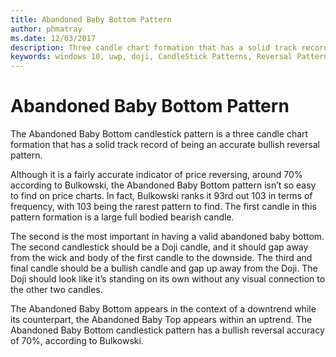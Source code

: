```yaml
---
title: Abandoned Baby Bottom Pattern
author: phmatray
ms.date: 12/03/2017
description: Three candle chart formation that has a solid track record of being an accurate bullish reversal pattern.
keywords: windows 10, uwp, doji, CandleStick Patterns, Reversal Pattern, Three Candle Pattern, Abandoned Baby Bottom Pattern
---
```


# Abandoned Baby Bottom Pattern

The Abandoned Baby Bottom candlestick pattern is a three candle chart formation that has a solid track record of being an accurate bullish reversal pattern.

Although it is a fairly accurate indicator of price reversing, around 70% according to Bulkowski, the Abandoned Baby Bottom pattern isn’t so easy to find on price charts. In fact, Bulkowski ranks it 93rd out 103 in terms of frequency, with 103 being the rarest pattern to find.
The first candle in this pattern formation is a large full bodied bearish candle.

The second is the most important in having a valid abandoned baby bottom. The second candlestick should be a Doji candle, and it should gap away from the wick and body of the first candle to the downside.
The third and final candle should be a bullish candle and gap up away from the Doji. The Doji should look like it’s standing on its own without any visual connection to the other two candles.

The Abandoned Baby Bottom appears in the context of a downtrend while its counterpart, the Abandoned Baby Top appears within an uptrend.
The Abandoned Baby Bottom candlestick pattern has a bullish reversal accuracy of 70%, according to Bulkowski.
